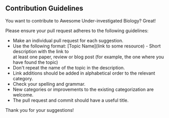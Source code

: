 
## Contribution Guidelines

You want to contribute to Awesome Under-investigated Biology? Great!

Please ensure your pull request adheres to the following guidelines:

* Make an individual pull request for each suggestion.
* Use the following format: [Topic Name](link to some resource) - Short description with the link to         
        at least one paper, review or blog post (for example, the one where you have found the topic)
* Don't repeat the name of the topic in the description.
* Link additions should be added in alphabetical order to the relevant category.
* Check your spelling and grammar.
* New categories or improvements to the existing categorization are welcome.
* The pull request and commit should have a useful title.

Thank you for your suggestions!
